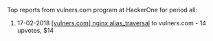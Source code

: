 Top reports from vulners.com program at HackerOne for period all:

1. 17-02-2018 [[vulners.com] nginx alias_traversal](https://hackerone.com/reports/317201) to vulners.com - 14 upvotes, $14

